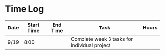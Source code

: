 # Time Log
| Date | Start Time | End Time | Task | Hours |
|------|------------|----------|------|-------|
| 9/19 | 8:00 |     | Complete week 3 tasks for individual project |  |